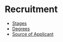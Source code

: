 # Recruitment

- [Stages](./stages.md)
- [Degrees](./degrees.md)
- [Source of Applicant](./source-applicants.md)
